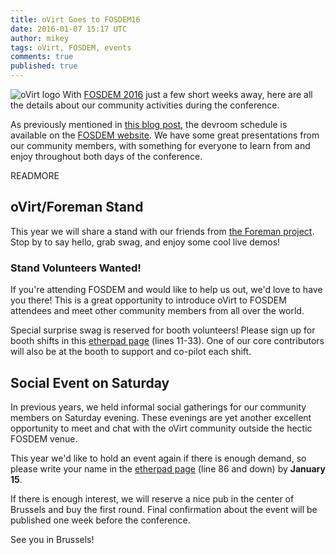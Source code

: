 ```yaml
---
title: oVirt Goes to FOSDEM16
date: 2016-01-07 15:17 UTC
author: mikey
tags: oVirt, FOSDEM, events
comments: true
published: true
---
```

![oVirt logo](blog/oVirt-logo.png) With [FOSDEM 2016](https://fosdem.org/2016/) just a few short weeks away, here are all the details about our community activities during the conference.

As previously mentioned in [this blog post](http://community.redhat.com/blog/2015/12/fosdem16-virt-iaas-devroom-schedule-published/), the devroom schedule is available on the [FOSDEM website](https://fosdem.org/2016/schedule/track/virtualisation_and_iaas/). We have some great presentations from our community members, with something for everyone to learn from and enjoy throughout both days of the conference.

READMORE

## oVirt/Foreman Stand

This year we will share a stand with our friends from [the Foreman project](http://theforeman.org/). Stop by to say hello, grab swag, and enjoy some cool live demos!

### Stand Volunteers Wanted!

If you're attending FOSDEM and would like to help us out, we'd love to have you there! This is a great opportunity to introduce oVirt to FOSDEM attendees and meet other community members from all over the world.

Special surprise swag is reserved for booth volunteers! Please sign up for booth shifts in this [etherpad page](http://etherpad.ovirt.org/p/ovirt-fosdem-2016) (lines 11-33). One of our core contributors will also be at the booth to support and co-pilot each shift.

## Social Event on Saturday

In previous years, we held informal social gatherings for our community members on Saturday evening. These evenings are yet another excellent opportunity to meet and chat with the oVirt community outside the hectic FOSDEM venue.

This year we'd like to hold an event again if there is enough demand, so please write your name in the [etherpad page](http://etherpad.ovirt.org/p/ovirt-fosdem-2016) (line 86 and down) by **January 15**.

If there is enough interest, we will reserve a nice pub in the center of Brussels and buy the first round. Final confirmation about the event will be published one week before the conference.

See you in Brussels!
